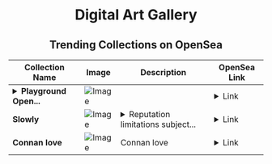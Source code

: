 <div align="center">

# Digital Art Gallery

## Trending Collections on OpenSea

| Collection Name                       | Image                                                                                     | Description                       | OpenSea Link                                                                                          |
|---------------------------------------|-------------------------------------------------------------------------------------------|-----------------------------------|--------------------------------------------------------------------------------------------------------|
| **<details><summary>Playground Open...</summary>Playground Open Ticketing Ecosystem Event 11374</details>** | ![Image](https://i.seadn.io/s/raw/files/ad4b567b5e819f5eb9dc8588aeb6896f.png?w=500&auto=format?w=200&auto=format) |  | <details><summary>Link</summary>[Playground Open Ticketing Ecosystem Event 11374](https://opensea.io/collection/playground-open-ticketing-ecosystem-event-11374)</details> |
| **Slowly** | ![Image](https://i.seadn.io/s/raw/files/e26b761d9239cf0cbdcf4535583c28d9.jpg?w=500&auto=format?w=200&auto=format) | <details><summary>Reputation limitations subject...</summary>Reputation limitations subject launched moral rocket springer</details> | <details><summary>Link</summary>[Slowly](https://opensea.io/collection/slowly-12)</details> |
| **Connan love** | ![Image](https://i.seadn.io/s/raw/files/4f71be5b0ab800c740ef10af831c1a9c.jpg?w=500&auto=format?w=200&auto=format) | Connan love | <details><summary>Link</summary>[Connan love](https://opensea.io/collection/connan-love)</details> |

</div>